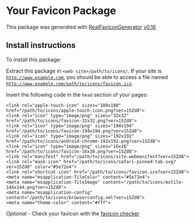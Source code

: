 # Your Favicon Package

This package was generated with [RealFaviconGenerator](https://realfavicongenerator.net/) [v0.16](https://realfavicongenerator.net/change_log#v0.16)

## Install instructions

To install this package:

Extract this package in <code>&lt;web site&gt;/path/to/icons/</code>. If your site is <code>http://www.example.com</code>, you should be able to access a file named <code>http://www.example.com/path/to/icons/favicon.ico</code>.

Insert the following code in the `head` section of your pages:

    <link rel="apple-touch-icon" sizes="180x180" href="/path/to/icons/apple-touch-icon.png?ver=15Zd8">
    <link rel="icon" type="image/png" sizes="32x32" href="/path/to/icons/favicon-32x32.png?ver=15Zd8">
    <link rel="icon" type="image/png" sizes="194x194" href="/path/to/icons/favicon-194x194.png?ver=15Zd8">
    <link rel="icon" type="image/png" sizes="192x192" href="/path/to/icons/android-chrome-192x192.png?ver=15Zd8">
    <link rel="icon" type="image/png" sizes="16x16" href="/path/to/icons/favicon-16x16.png?ver=15Zd8">
    <link rel="manifest" href="/path/to/icons/site.webmanifest?ver=15Zd8">
    <link rel="mask-icon" href="/path/to/icons/safari-pinned-tab.svg?ver=15Zd8" color="#5e72e4">
    <link rel="shortcut icon" href="/path/to/icons/favicon.ico?ver=15Zd8">
    <meta name="msapplication-TileColor" content="#5e72e4">
    <meta name="msapplication-TileImage" content="/path/to/icons/mstile-144x144.png?ver=15Zd8">
    <meta name="msapplication-config" content="/path/to/icons/browserconfig.xml?ver=15Zd8">
    <meta name="theme-color" content="#fff">

*Optional* - Check your favicon with the [favicon checker](https://realfavicongenerator.net/favicon_checker)